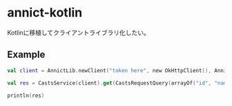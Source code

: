# annict-kotlin

Kotlinに移植してクライアントライブラリ化したい。

## Example
```kotlin
val client = AnnictLib.newClient("token here", new OkHttpClient(), AnnictVersion.V_1)

val res = CastsService(client).get(CastsRequestQuery(arrayOf("id", "name"), null, null, 10, 10, null,null))

println(res)
```
